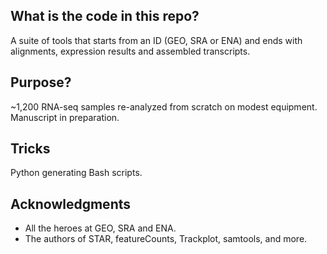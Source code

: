 ## What is the code in this repo?

A suite of tools that starts from an ID (GEO, SRA or ENA) and ends with alignments, expression results and assembled transcripts.

## Purpose?

~1,200 RNA-seq samples re-analyzed from scratch on modest equipment. Manuscript in preparation.

## Tricks

Python generating Bash scripts.

## Acknowledgments

- All the heroes at GEO, SRA and ENA.
- The authors of STAR, featureCounts, Trackplot, samtools, and more.
